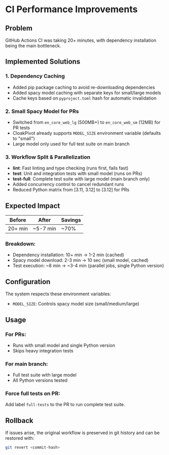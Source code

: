 # CI Performance Improvements

## Problem
GitHub Actions CI was taking 20+ minutes, with dependency installation being the main bottleneck.

## Implemented Solutions

### 1. Dependency Caching
- Added pip package caching to avoid re-downloading dependencies
- Added spacy model caching with separate keys for small/large models
- Cache keys based on `pyproject.toml` hash for automatic invalidation

### 2. Small Spacy Model for PRs
- Switched from `en_core_web_lg` (500MB+) to `en_core_web_sm` (12MB) for PR tests
- CloakPivot already supports `MODEL_SIZE` environment variable (defaults to "small")
- Large model only used for full test suite on main branch

### 3. Workflow Split & Parallelization
- **lint**: Fast linting and type checking (runs first, fails fast)
- **test**: Unit and integration tests with small model (runs on PRs)
- **test-full**: Complete test suite with large model (main branch only)
- Added concurrency control to cancel redundant runs
- Reduced Python matrix from [3.11, 3.12] to [3.12] for PRs

## Expected Impact

| Before | After | Savings |
|--------|-------|---------|
| 20+ min | ~5-7 min | ~70% |

### Breakdown:
- Dependency installation: 10+ min → 1-2 min (cached)
- Spacy model download: 2-3 min → 10 sec (small model, cached)
- Test execution: ~8 min → ~3-4 min (parallel jobs, single Python version)

## Configuration

The system respects these environment variables:
- `MODEL_SIZE`: Controls spacy model size (small/medium/large)

## Usage

### For PRs:
- Runs with small model and single Python version
- Skips heavy integration tests

### For main branch:
- Full test suite with large model
- All Python versions tested

### Force full tests on PR:
Add label `full-tests` to the PR to run complete test suite.

## Rollback

If issues arise, the original workflow is preserved in git history and can be restored with:
```bash
git revert <commit-hash>
```